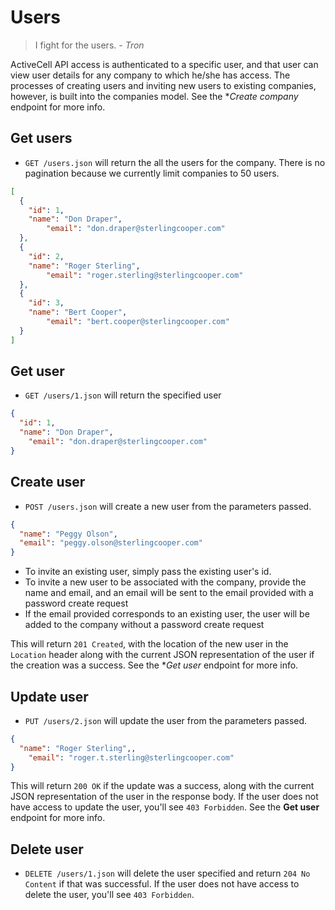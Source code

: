 Users
=====

> I fight for the users. 
> <cite>- Tron</cite>

ActiveCell API access is authenticated to a specific user, and that user can view user details for any company to which he/she has access. The processes of creating users and inviting new users to existing companies, however, is built into the companies model. See the **Create company* endpoint for more info.

Get users
------------

* `GET /users.json` will return the all the users for the company. There is no pagination because we currently limit companies to 50 users.

```json
[
  {
    "id": 1,
    "name": "Don Draper",
		"email": "don.draper@sterlingcooper.com"
  },
  {
    "id": 2,
    "name": "Roger Sterling",
		"email": "roger.sterling@sterlingcooper.com"
  },
  {
    "id": 3,
    "name": "Bert Cooper",
		"email": "bert.cooper@sterlingcooper.com"
  }
]
```

Get user
-----------

* `GET /users/1.json` will return the specified user

```json
{
  "id": 1,
  "name": "Don Draper",
	"email": "don.draper@sterlingcooper.com"
}
```


Create user
--------------

* `POST /users.json` will create a new user from the parameters passed.

```json
{
  "name": "Peggy Olson",
  "email": "peggy.olson@sterlingcooper.com"
}
```

* To invite an existing user, simply pass the existing user's id.
* To invite a new user to be associated with the company, provide the name and email, and an email will be sent to the email provided with a password create request
* If the email provided corresponds to an existing user, the user will be added to the company without a password create request

This will return `201 Created`, with the location of the new user in the `Location` header along with the current JSON representation of the user if the creation was a success. See the **Get user* endpoint for more info.


Update user
--------------

* `PUT /users/2.json` will update the user from the parameters passed.

```json
{
  "name": "Roger Sterling",,
	"email": "roger.t.sterling@sterlingcooper.com"
}
```

This will return `200 OK` if the update was a success, along with the current JSON representation of the user in the response body. If the user does not have access to update the user, you'll see `403 Forbidden`. See the **Get user** endpoint for more info.


Delete user
-------------

* `DELETE /users/1.json` will delete the user specified and return `204 No Content` if that was successful. If the user does not have access to delete the user, you'll see `403 Forbidden`.
